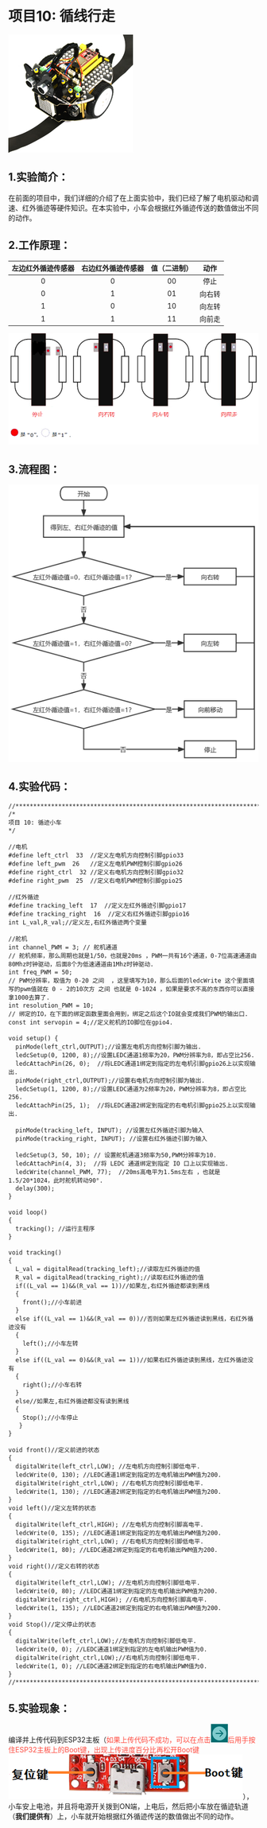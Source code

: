 # 项目10: 循线行走
![Img](/media/img-20230518082944.png)

## 1.实验简介：
在前面的项目中，我们详细的介绍了在上面实验中，我们已经了解了电机驱动和调速、红外循迹等硬件知识。在本实验中，小车会根据红外循迹传送的数值做出不同的动作。

## 2.工作原理：
|左边红外循迹传感器|右边红外循迹传感器|值（二进制）|动作|
| :--: | :--: | :--: | :--: |
|0|0|00|停止|
|0|1|01|向右转|
|1|0|10|向左转|
|1|1|11|向前走|
![Img](/media/img-20230522175919.png)

## 3.流程图：
![Img](/media/img-20230330133157.png)

## 4.实验代码：

```
//*************************************************************************************
/*
项目 10: 循迹小车
*/

//电机
#define left_ctrl  33  //定义左电机方向控制引脚gpio33
#define left_pwm  26   //定义左电机PWM控制引脚gpio26
#define right_ctrl  32 //定义右电机方向控制引脚gpio32
#define right_pwm  25  //定义右电机PWM控制引脚gpio25

//红外循迹
#define tracking_left  17  //定义左红外循迹引脚gpio17
#define tracking_right  16  //定义右红外循迹引脚gpio16
int L_val,R_val;//定义左,右红外循迹两个变量

//舵机
int channel_PWM = 3; // 舵机通道
// 舵机频率，那么周期也就是1/50，也就是20ms ，PWM一共有16个通道，0-7位高速通道由80Mhz时钟驱动，后面8个为低速通道由1Mhz时钟驱动.
int freq_PWM = 50;
// PWM分辨率，取值为 0-20 之间  ，这里填写为10，那么后面的ledcWrite 这个里面填写的pwm值就在 0 - 2的10次方 之间 也就是 0-1024 ，如果是要求不高的东西你可以直接拿1000去算了.
int resolution_PWM = 10;
// 绑定的IO，在下面的绑定函数里面会用到，绑定之后这个IO就会变成我们PWM的输出口.
const int servopin = 4;//定义舵机的IO脚位在gpio4.

void setup() {
  pinMode(left_ctrl,OUTPUT);//设置左电机方向控制引脚为输出.
  ledcSetup(0, 1200, 8);//设置LEDC通道1频率为20，PWM分辨率为8，即占空比256.
  ledcAttachPin(26, 0);  //将LEDC通道1绑定到指定的左电机引脚gpio26上以实现输出.
  pinMode(right_ctrl,OUTPUT);//设置右电机方向控制引脚为输出.
  ledcSetup(1, 1200, 8);//设置LEDC通道为2频率为20，PWM分辨率为8，即占空比256.
  ledcAttachPin(25, 1);  //将LEDC通道2绑定到指定的右电机引脚gpio25上以实现输出.
  
  pinMode(tracking_left, INPUT); //设置左红外循迹引脚为输入
  pinMode(tracking_right, INPUT); //设置右红外循迹引脚为输入
 
  ledcSetup(3, 50, 10); // 设置舵机通道3频率为50,PWM分辨率为10.
  ledcAttachPin(4, 3);  //将 LEDC 通道绑定到指定 IO 口上以实现输出.
  ledcWrite(channel_PWM, 77);  //20ms高电平为1.5ms左右 ，也就是1.5/20*1024，此时舵机转动90°.
  delay(300);
}

void loop() 
{
  tracking(); //运行主程序
}

void tracking()
{
  L_val = digitalRead(tracking_left);//读取左红外循迹的值
  R_val = digitalRead(tracking_right);//读取右红外循迹的值
  if((L_val == 1)&&(R_val == 1))//如果左,右红外循迹都读到黑线
  {
    front();//小车前进
  }
  else if((L_val == 1)&&(R_val == 0))//否则如果左红外循迹读到黑线，右红外循迹没有
  {
    left();//小车左转
  }
  else if((L_val == 0)&&(R_val == 1))//如果右红外循迹读到黑线，左红外循迹没有
  {
    right();//小车右转
  }
  else//如果左,右红外循迹都没有读到黑线
  {
    Stop();//小车停止
   }
}

void front()//定义前进的状态
{
  digitalWrite(left_ctrl,LOW); //左电机方向控制引脚低电平.
  ledcWrite(0, 130); //LEDC通道1绑定到指定的左电机输出PWM值为200.
  digitalWrite(right_ctrl,LOW); //右电机方向控制引脚低电平.
  ledcWrite(1, 130); //LEDC通道2绑定到指定的右电机输出PWM值为200.
}
void left()//定义左转的状态
{
  digitalWrite(left_ctrl,HIGH); //左电机方向控制引脚高电平.
  ledcWrite(0, 135); //LEDC通道1绑定到指定的左电机输出PWM值为200.
  digitalWrite(right_ctrl,LOW); //右电机方向控制引脚低电平.
  ledcWrite(1, 80); //LEDC通道2绑定到指定的右电机输出PWM值为200.
}
void right()//定义右转的状态
{
  digitalWrite(left_ctrl,LOW); //左电机方向控制引脚低电平.
  ledcWrite(0, 80); //LEDC通道1绑定到指定的左电机输出PWM值为200.
  digitalWrite(right_ctrl,HIGH); //右电机方向控制引脚高电平.
  ledcWrite(1, 135); //LEDC通道2绑定到指定的右电机输出PWM值为200.
}
void Stop()//定义停止的状态
{
  digitalWrite(left_ctrl,LOW);//左电机方向控制引脚低电平.
  ledcWrite(0, 0); //LEDC通道1绑定到指定的左电机输出PWM值为0.
  digitalWrite(right_ctrl,LOW);//右电机方向控制引脚低电平.
  ledcWrite(1, 0); //LEDC通道2绑定到指定的右电机输出PWM值为0.
}
//*************************************************************************************

```
## 5.实验现象：
编译并上传代码到ESP32主板（<span style="color: rgb(255, 76, 65);">如果上传代码不成功，可以在点击![Img](/media/img-20230330092521.png)后用手按住ESP32主板上的Boot键，出现上传进度百分比再松开Boot键![Img](/media/img-20230331144331.png)</span>），小车安上电池，并且将电源开关拨到ON端，上电后，然后把小车放在循迹轨道（**我们提供有**）上，小车就开始根据红外循迹传送的数值做出不同的动作。


